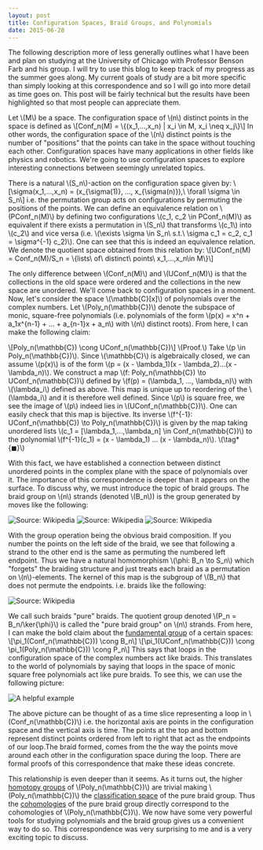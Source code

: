 ```yaml
---
layout: post
title: Configuration Spaces, Braid Groups, and Polynomials
date: 2015-06-28
---
```


The following description more of less generally outlines what I have been and
plan on studying at the University of Chicago with Professor Benson Farb and his group.
I will try to use this blog to keep track of my progress as the summer goes along.
My current goals of study are a bit more specific than simply looking at this
correspondence and so I will go into more detail as time goes on. This post will
be fairly technical but the results have been highlighted so that most people can
appreciate them.

Let \\(M\\) be a space. The configuration space of \\(n\\) distinct points in the space is defined as
\\[Conf_n(M) = \\{(x_1,...,x_n) | x_i \in M, x_i \neq x_j\\}\\]
In other words, the configuration space of the \\(n\\) distinct points is the number of "positions" that the points
can take in the space without touching each other. Configuration spaces have many applications in other fields like
physics and robotics. We're going to use configuration spaces to explore interesting connections between seemingly unrelated
topics.

There is a natural \\(S_n\\)-action on the configuration space given
by:
\\[\sigma(x_1,...,x_n) = (x_{\sigma(1)}, ..., x_{\sigma(n)}),\ \forall \sigma \in S_n\\]
i.e. the permutation group acts on configurations by permuting the positions of the points. We can define an
equivalence relation on \\(PConf_n(M)\\) by defining two configurations \\(c_1, c_2 \in PConf_n(M)\\) as equivalent if there exists
a permutation in \\(S_n\\) that transforms \\(c_1\\) into \\(c_2\\) and vice versa
(i.e. \\(\exists \sigma \in S_n\ s.t.\ \sigma c_1 = c_2, c_1 = \sigma^{-1} c_2)\\).
One can see that this is indeed an equivalence relation. We denote the quotient space obtained from this relation by:
\\[UConf_n(M) = Conf_n(M)/S_n = \\{lists\ of\ distinct\ points\ x_1,...,x_n\in M\\}\\]

The only difference between \\(Conf_n(M)\\) and \\(UConf_n(M)\\) is that the collections in the old space were ordered
and the collections in the new space are unordered. We'll come back to configuration spaces in a moment. Now, let's consider the
space \\(\mathbb{C}[x]\\) of polynomials over the complex numbers. Let \\(Poly_n(\mathbb{C})\\) denote the subspace of monic, square-free
polynomials (i.e. polynomials of the form \\(p(x) = x^n + a_1x^{n-1} + ... + a_{n-1}x + a_n\\) with \\(n\\) distinct roots).
From here, I can make the following claim:


\\[Poly_n(\mathbb{C}) \cong UConf_n(\mathbb{C})\\]
\\(Proof.\\) Take \\(p \in Poly_n(\mathbb{C})\\). Since \\(\mathbb{C}\\) is algebraically closed, we can assume \\(p(x)\\) is of the form
\\(p = (x - \lambda_1)(x - \lambda_2)...(x - \lambda_n)\\). We construct a map \\(f: Poly_n(\mathbb{C}) \to UConf_n(\mathbb{C})\\) defined
by \\(f(p) = (\lambda_1, ..., \lambda_n)\\) with \\(\lambda_i\\) defined as above. This map is unique up to reordering of the \\(\lambda_i\\)
and it is therefore well defined. Since \\(p\\) is square free, we see the image of \\(p\\) indeed lies in \\(UConf_n(\mathbb{C})\\). One can easily check
that this map is bijective. Its inverse \\(f^{-1}: UConf_n(\mathbb{C}) \to Poly_n(\mathbb{C})\\) is given by the map taking unordered
lists \\(c_1 = [\lambda_1,...,\lambda_n] \in Conf_n(\mathbb{C})\\) to the polynomial \\(f^{-1}(c_1) = (x - \lambda_1) ... (x - \lambda_n)\\). \\(\tag*{$\blacksquare$}\\)

With this fact, we have established a connection between distinct unordered points in the complex plane with the space of polynomials over it. The importance of this
correspondence is deeper than it appears on the surface. To discuss why, we must introduce the topic of braid groups. The braid group on \\(n\\) strands (denoted
\\(B_n\\)) is the group
generated by moves like the following:

![Source: Wikipedia](https://upload.wikimedia.org/wikipedia/commons/3/33/Braid_s3.png)
![Source: Wikipedia](https://upload.wikimedia.org/wikipedia/commons/3/31/Braid_s2.png)
![Source: Wikipedia](https://upload.wikimedia.org/wikipedia/commons/e/e0/Braid_s1.png)

With the group operation being the obvious braid composition. If you number the points on the left side of the braid, we see that following a strand to the other
end is the same as permuting the numbered left endpoint. Thus we have a natural homomorphism \\(\phi: B_n \to S_n\\) which "forgets" the braiding structure and just treats each braid as a
permutation on \\(n\\)-elements. The kernel of this map is the subgroup of \\(B_n\\) that does not permute the endpoints. i.e. braids like the following:

![Source: Wikipedia](https://upload.wikimedia.org/wikipedia/commons/7/77/Braid_s3_inv_squared.png)

We call such braids "pure" braids. The quotient group denoted \\(P_n = B_n/\ker{\phi}\\) is called the "pure braid group" on \\(n\\) strands. From here, I can make the
bold claim about the [fundamental group](https://en.wikipedia.org/wiki/Fundamental_group) of a certain spaces:
\\[\pi_1(Conf_n(\mathbb{C})) \cong B_n\\]
\\[\pi_1(UConf_n(\mathbb{C})) \cong \pi_1(Poly_n(\mathbb{C})) \cong P_n\\]
This says that loops in the configuration space of the complex numbers act like braids. This translates to the world of polynomials by saying that loops in the space of monic
square free polynomials act like pure braids. To see this, we can use the following picture:

![A helpful example]({{site.url}}/assets/loop.png)

The above picture can be thought of as a time slice representing a loop in \\(Conf_n(\mathbb{C})\\) i.e. the horizontal axis are points in the configuration space and the vertical axis is time. The points at the top and bottom represent distinct points ordered from left to right that act as the endpoints of our loop.The braid formed, comes from the the way the points move around each other in the configuration space during the loop. There are formal proofs of this correspondence that make these ideas concrete.

This relationship is even deeper than it seems. As it turns out, the higher [homotopy groups](https://en.wikipedia.org/wiki/Homotopy_group) of \\(Poly_n(\mathbb{C})\\) are trivial making \\(Poly_n(\mathbb{C})\\) the [classification space](https://en.wikipedia.org/wiki/Eilenberg%E2%80%93MacLane_space) of the pure braid group. Thus the [cohomologies](https://en.wikipedia.org/wiki/Cohomology) of the pure braid group directly correspond to the cohomologies of \\(Poly_n(\mathbb{C})\\). We now have some very powerful tools for studying polynomials and the braid group gives us a convenient way to do so. This correspondence was very surprising to me and is a very exciting topic to discuss.
